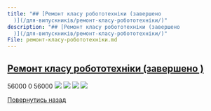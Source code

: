 ```yaml
---
title: "## [Ремонт класу робототехніки (завершено
  )](/для-випускників/ремонт-класу-робототехніки/)"
description: "## [Ремонт класу робототехніки (завершено
  )](/для-випускників/ремонт-класу-робототехніки/)"
File: ремонт-класу-робототехніки.md
---
```


## [Ремонт класу робототехніки (завершено )](/для-випускників/ремонт-класу-робототехніки/)
56000
0
56000
![](/images/ремонт-класу-робототехніки/r1.jpg)
![](/images/ремонт-класу-робототехніки/r2.jpg)
![](/images/ремонт-класу-робототехніки/r3.jpg)
![](/images/ремонт-класу-робототехніки/r4.jpg)
<!-- <form action="/%D0%B4%D0%BB%D1%8F-%D0%B2%D0%B8%D0%BF%D1%83%D1%81%D0%BA%D0%BD%D0%B8%D0%BA%D1%96%D0%B2/%D1%80%D0%B5%D0%BC%D0%BE%D0%BD%D1%82-%D0%BA%D0%BB%D0%B0%D1%81%D1%83-%D1%80%D0%BE%D0%B1%D0%BE%D1%82%D0%BE%D1%82%D0%B5%D1%85%D0%BD%D1%96%D0%BA%D0%B8" class="donateform" enctype="multipart/form-data" method="post"><input id="Email" name="Email" placeholder="email@domain.com" type="email" value="" /><input id="Name" name="Name" placeholder="Вася Пупкін" type="text" value="" />        <input type="number" id="Amount" name="Amount" placeholder="100 UAH" />
<input type="hidden" id="ProjectId" name="ProjectId" value="1769" />
<input type="hidden" id="Subscribe" name="Subscribe" value="fasle" />
<input type="submit" value="Зробити внесок" />
<input name='ufprt' type='hidden' value='4B7C0C7193DE4B6608A5D2C2507A726795F1446657221F4C52055FC7771DADFC592E4054F4986CACBE6CF46A6C2ABE3DCC53E1305F9A5AABDE8864F164AC4F3CDC061A7BA7397221F2D483E0ED02EF6282869B6D5B84F6BE35B8A6113859A6A0CC5D0450DFB4A9E8CE3B273CBB7E74669EBC24C0F0C4D79CE1840DB20B89E6575BDB87189FF1513E6C27108508029455' /></form> -->
[Повернутись назад](/для-випускників/)
       